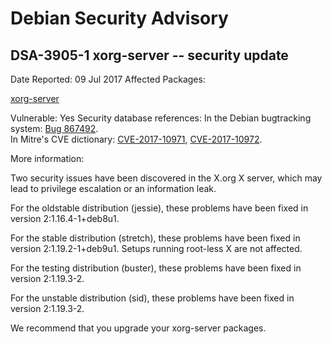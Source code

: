 
Debian Security Advisory
========================


DSA-3905-1 xorg-server -- security update
-----------------------------------------



Date Reported:
09 Jul 2017
Affected Packages:

[xorg-server](https://packages.debian.org/src:xorg-server)

Vulnerable:
Yes
Security database references:
In the Debian bugtracking system: [Bug 867492](https://bugs.debian.org/cgi-bin/bugreport.cgi?bug=867492).  
In Mitre's CVE dictionary: [CVE-2017-10971](https://security-tracker.debian.org/tracker/CVE-2017-10971), [CVE-2017-10972](https://security-tracker.debian.org/tracker/CVE-2017-10972).  

More information:

Two security issues have been discovered in the X.org X server, which
may lead to privilege escalation or an information leak.


For the oldstable distribution (jessie), these problems have been fixed
in version 2:1.16.4-1+deb8u1.


For the stable distribution (stretch), these problems have been fixed in
version 2:1.19.2-1+deb9u1. Setups running root-less X are not affected.


For the testing distribution (buster), these problems have been fixed
in version 2:1.19.3-2.


For the unstable distribution (sid), these problems have been fixed in
version 2:1.19.3-2.


We recommend that you upgrade your xorg-server packages.





